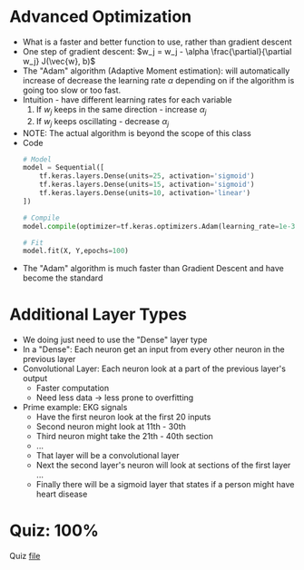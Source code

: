 # Advanced Optimization
* What is a faster and better function to use, rather than gradient descent
* One step of gradient descent: $w_j = w_j - \alpha \frac{\partial}{\partial w_j} J(\vec{w}, b)$
* The "Adam" algorithm (Adaptive Moment estimation): will automatically increase of decrease the learning rate $\alpha$ depending on if the algorithm is going too slow or too fast.
* Intuition - have different learning rates for each variable
    1. If $w_j$ keeps in the same direction - increase $\alpha_j$
    2. If $w_j$ keeps oscillating - decrease $\alpha_j$
* NOTE: The actual algorithm is beyond the scope of this class
* Code
    ```python
    # Model
    model = Sequential([
        tf.keras.layers.Dense(units=25, activation='sigmoid')
        tf.keras.layers.Dense(units=15, activation='sigmoid')
        tf.keras.layers.Dense(units=10, activation='linear')
    ])

    # Compile
    model.compile(optimizer=tf.keras.optimizers.Adam(learning_rate=1e-3), loss = tf.keras.losses.SparseCategoricalCrossentropy(from_logits=True))

    # Fit
    model.fit(X, Y,epochs=100)
    ```
* The "Adam" algorithm is much faster than Gradient Descent and have become the standard

# Additional Layer Types
* We doing just need to use the "Dense" layer type
* In a "Dense": Each neuron get an input from every other neuron in the previous layer
* Convolutional Layer: Each neuron look at a part of the previous layer's output
    * Faster computation
    * Need less data -> less prone to overfitting
* Prime example: EKG signals
    * Have the first neuron look at the first 20 inputs
    * Second neuron might look at 11th - 30th
    * Third neuron might take the 21th - 40th section
    * ...
    * That layer will be a convolutional layer
    * Next the second layer's neuron will look at sections of the first layer ...
    * Finally there will be a sigmoid layer that states if a person might have heart disease

# Quiz: 100%
Quiz [file](Quizzes.md#additional-neural-network-consepts)